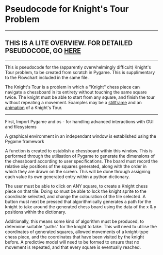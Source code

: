 # Pseudocode for Knight's Tour Problem
---
## THIS IS A LITE OVERVIEW. FOR DETAILED PSEUDOCODE, GO [HERE](./Flowchart/Pseudocode-heavy.md/)
---

This is pseudocode for the (apparently overwhelmingly difficult) Knight's Tour problem, to be created from scratch in Pygame. This is supplimentary to the Flowchart included in the same file.

The Knight's Tour is a problem in which a "Knight" chess piece can navigate a chessboard in its entirety without touching the same square twice. The knight must be able to start from any square, and finish the tour without repeating a movement. Examples may be a [stillframe](https://upload.wikimedia.org/wikipedia/commons/thumb/8/86/Knight%27s_tour.svg/1200px-Knight%27s_tour.svg.png) and an [animation](https://upload.wikimedia.org/wikipedia/commons/d/da/Knight%27s_tour_anim_2.gif) of a Knight's Tour.

---

First, Import Pygame and os - for handling advanced interactions with GUI and filesystems


A graphical environment in an independant window is established using the Pygame framework


A function is created to establish a chessboard within this window. This is performed through the utilisation of Pygame to generate the dimensions of the chessboard according to user specifications. The board must record the relative x&y positions of the squares generated, along with the order in which they are drawn on the screen. This will be done through assigning each value its own generated entry within a python dictionary.


The user must be able to click on ANY square, to create a Knight chess piece on that tile. Doing so must be able to lock the knight sprite to the coordinate selected, and change the colouration of the tile selected. A button must next be pressed that algorithmically generates a path for the knight to take around the generated chess board using the data of the x & y positions within the dictionary.


Additionally, this means some kind of algorithm must be produced, to determine suitable "paths" for the knight to take. This will need to utilise the coordinates of generated squares, allowed movements of a knight-type chess piece, and the coordinates that have been visited by the knight before. A predictive model will need to be formed to ensure that no movement is repeated, and that every square is eventually reached.

